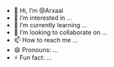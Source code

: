 - 👋 Hi, I’m @Arxaal
- 👀 I’m interested in ...
- 🌱 I’m currently learning ...
- 💞️ I’m looking to collaborate on ...
- 📫 How to reach me ...
- 😄 Pronouns: ...
- ⚡ Fun fact: ...

<!---
Arxaal/Arxaal is a ✨ special ✨ repository because its `README.md` (this file) appears on your GitHub profile.
You can click the Preview link to take a look at your changes.
--->
